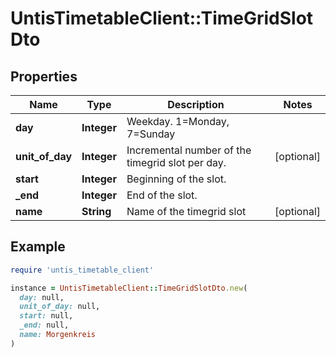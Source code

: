 # UntisTimetableClient::TimeGridSlotDto

## Properties

| Name | Type | Description | Notes |
| ---- | ---- | ----------- | ----- |
| **day** | **Integer** | Weekday. 1&#x3D;Monday, 7&#x3D;Sunday |  |
| **unit_of_day** | **Integer** | Incremental number of the timegrid slot per day. | [optional] |
| **start** | **Integer** | Beginning of the slot. |  |
| **_end** | **Integer** | End of the slot. |  |
| **name** | **String** | Name of the timegrid slot | [optional] |

## Example

```ruby
require 'untis_timetable_client'

instance = UntisTimetableClient::TimeGridSlotDto.new(
  day: null,
  unit_of_day: null,
  start: null,
  _end: null,
  name: Morgenkreis
)
```

